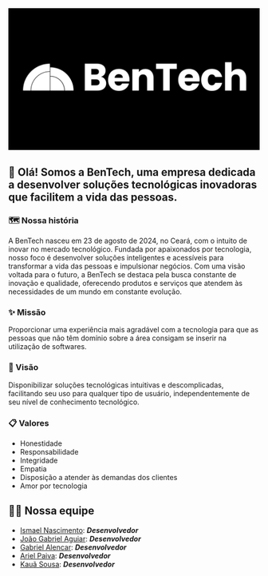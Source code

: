 <img src="https://github.com/BenTech-CE/techos/blob/main/design/logos/bentechpreto.png?raw=true" width="600px">

## 👋 Olá! Somos a BenTech, uma empresa dedicada a desenvolver soluções tecnológicas inovadoras que facilitem a vida das pessoas.

### 🗺️ Nossa história
A BenTech nasceu em 23 de agosto de 2024, no Ceará, com o intuito de inovar no mercado tecnológico. Fundada por apaixonados por tecnologia, nosso foco é desenvolver soluções inteligentes e acessíveis para transformar a vida das pessoas e impulsionar negócios. Com uma visão voltada para o futuro, a BenTech se destaca pela busca constante de inovação e qualidade, oferecendo produtos e serviços que atendem às necessidades de um mundo em constante evolução.

### ✨ Missão
Proporcionar uma experiência mais agradável com a tecnologia para que as pessoas que não têm domínio sobre a área consigam se inserir na utilização de softwares.

### 👀 Visão
Disponibilizar soluções tecnológicas intuitivas e descomplicadas, facilitando seu uso para qualquer tipo de usuário, independentemente de seu nível de conhecimento tecnológico.

### 📋 Valores
- Honestidade
- Responsabilidade
- Integridade
- Empatia
- Disposição a atender às demandas dos clientes
- Amor por tecnologia

## 👨‍💻 Nossa equipe
- [Ismael Nascimento](https://github.com/ismaelnascimento): ***Desenvolvedor***
- [João Gabriel Aguiar](https://github.com/Jot4g3): ***Desenvolvedor***
- [Gabriel Alencar](https://github.com/Bilinhas): ***Desenvolvedor***
- [Ariel Paiva](https://github.com/Ariel-Paiva): ***Desenvolvedor***
- [Kauã Sousa](https://github.com/kkauaon): ***Desenvolvedor***

